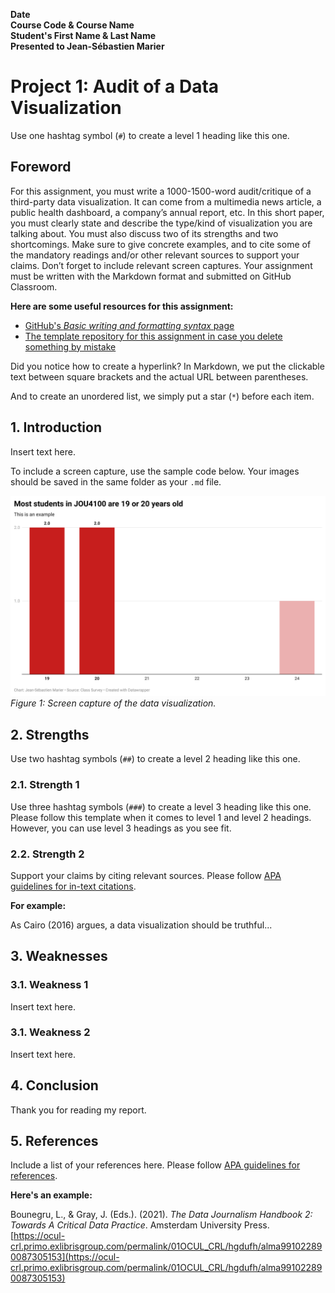 **Date**<br>
**Course Code & Course Name**<br>
**Student's First Name & Last Name**<br>
**Presented to Jean-Sébastien Marier**<br>

# Project 1: Audit of a Data Visualization

Use one hashtag symbol (`#`) to create a level 1 heading like this one.

## Foreword

For this assignment, you must write a 1000-1500-word audit/critique of a third-party data visualization. It can come from a multimedia news article, a public health dashboard, a company’s annual report, etc. In this short paper, you must clearly state and describe the type/kind of visualization you are talking about. You must also discuss two of its strengths and two shortcomings. Make sure to give concrete examples, and to cite some of the mandatory readings and/or other relevant sources to support your claims. Don’t forget to include relevant screen captures. Your assignment must be written with the Markdown format and submitted on GitHub Classroom.

**Here are some useful resources for this assignment:**

* [GitHub's *Basic writing and formatting syntax* page](https://docs.github.com/en/github/writing-on-github/getting-started-with-writing-and-formatting-on-github/basic-writing-and-formatting-syntax)
* [The template repository for this assignment in case you delete something by mistake](https://github.com/jsmarier/Template-for-the-Audit-of-a-Data-Visualization)

Did you notice how to create a hyperlink? In Markdown, we put the clickable text between square brackets and the actual URL between parentheses.

And to create an unordered list, we simply put a star (`*`) before each item.

## 1. Introduction

Insert text here.

To include a screen capture, use the sample code below. Your images should be saved in the same folder as your `.md` file.

![](data-viz-screen-capture.png)<br>
*Figure 1: Screen capture of the data visualization.*

## 2. Strengths

Use two hashtag symbols (`##`) to create a level 2 heading like this one.

### 2.1. Strength 1

Use three hashtag symbols (`###`) to create a level 3 heading like this one. Please follow this template when it comes to level 1 and level 2 headings. However, you can use level 3 headings as you see fit.

### 2.2. Strength 2

Support your claims by citing relevant sources. Please follow [APA guidelines for in-text citations](https://apastyle.apa.org/style-grammar-guidelines/citations).

**For example:**

As Cairo (2016) argues, a data visualization should be truthful...

## 3. Weaknesses

### 3.1. Weakness 1

Insert text here.

### 3.1. Weakness 2

Insert text here.

## 4. Conclusion

Thank you for reading my report.

## 5. References

Include a list of your references here. Please follow [APA guidelines for references](https://apastyle.apa.org/style-grammar-guidelines/references).

**Here's an example:**

Bounegru, L., & Gray, J. (Eds.). (2021). *The Data Journalism Handbook 2: Towards A Critical Data Practice*. Amsterdam University Press. [https://ocul-crl.primo.exlibrisgroup.com/permalink/01OCUL_CRL/hgdufh/alma991022890087305153](https://ocul-crl.primo.exlibrisgroup.com/permalink/01OCUL_CRL/hgdufh/alma991022890087305153)
